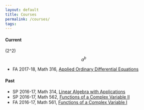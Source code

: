 ```yaml
---
layout: default
title: Courses
permalink: /courses/
tags: 
---
```


#### Current

\(2^2\)  $$a^b$$

- FA 2017-18, Math 316, [Applied Ordinary Differential Equations](http://math.unm.edu/~maxim/math316/)


#### Past

- SP 2016-17, Math 314, [Linear Algebra with Applications](http://math.unm.edu/~maxim/math314/)
- SP 2016-17, Math 562, [Functions of a Complex Variable II](http://math.unm.edu/~maxim/math562/)
- FA 2016-17, Math 561, [Functions of a Complex Variable I](http://math.unm.edu/~maxim/math561/)
